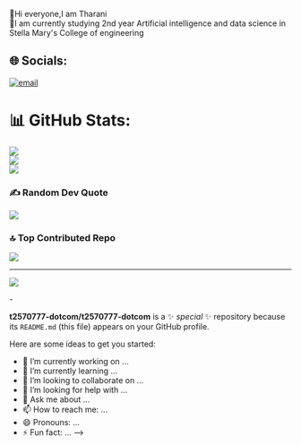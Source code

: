 
👋Hi everyone,I am Tharani<br>📖I am currently studying 2nd year Artificial intelligence and data science in Stella Mary's College of engineering 


## 🌐 Socials:
[![email](https://img.shields.io/badge/Email-D14836?logo=gmail&logoColor=white)](mailto:t2570777@gmail.com) 
# 📊 GitHub Stats:
![](https://github-readme-stats.vercel.app/api?username=t2570777-dotcom&theme=gruvbox_light&hide_border=false&include_all_commits=true&count_private=false)<br/>
![](https://nirzak-streak-stats.vercel.app/?user=t2570777-dotcom&theme=gruvbox_light&hide_border=false)<br/>
![](https://github-readme-stats.vercel.app/api/top-langs/?username=t2570777-dotcom&theme=gruvbox_light&hide_border=false&include_all_commits=true&count_private=false&layout=compact)

### ✍️ Random Dev Quote
![](https://quotes-github-readme.vercel.app/api?type=horizontal&theme=gruvbox)

### 🔝 Top Contributed Repo
![](https://github-contributor-stats.vercel.app/api?username=t2570777-dotcom&limit=5&theme=gruvbox_light&combine_all_yearly_contributions=true)

---
[![](https://visitcount.itsvg.in/api?id=t2570777-dotcom&icon=0&color=0)](https://visitcount.itsvg.in)

<!-- Proudly created with GPRM ( https://gprm.itsvg.in ) -->-
**t2570777-dotcom/t2570777-dotcom** is a ✨ _special_ ✨ repository because its `README.md` (this file) appears on your GitHub profile.

Here are some ideas to get you started:

- 🔭 I’m currently working on ...
- 🌱 I’m currently learning ...
- 👯 I’m looking to collaborate on ...
- 🤔 I’m looking for help with ...
- 💬 Ask me about ...
- 📫 How to reach me: ...
- 😄 Pronouns: ...
- ⚡ Fun fact: ...
-->
